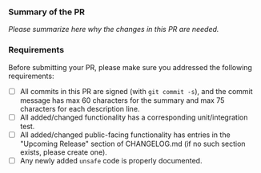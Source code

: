 ### Summary of the PR

*Please summarize here why the changes in this PR are needed.*

### Requirements

Before submitting your PR, please make sure you addressed the following
requirements:

- [ ] All commits in this PR are signed (with `git commit -s`), and the commit
  message has max 60 characters for the summary and max 75 characters for each
  description line.
- [ ] All added/changed functionality has a corresponding unit/integration
  test.
- [ ] All added/changed public-facing functionality has entries in the "Upcoming 
  Release" section of CHANGELOG.md (if no such section exists, please create one).
- [ ] Any newly added `unsafe` code is properly documented.
